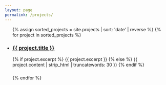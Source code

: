 ```yaml
---
layout: page
permalink: /projects/
---
```


<ul>
  {% assign sorted_projects = site.projects | sort: 'date' | reverse %}
  {% for project in sorted_projects %}
    <li style="margin-bottom: 1.5rem;">
      <h3><a href="{{ project.url }}">{{ project.title }}</a></h3>
      <p>
        {% if project.excerpt %}
          {{ project.excerpt }}
        {% else %}
          {{ project.content | strip_html | truncatewords: 30 }}
        {% endif %}
      </p>
    </li>
  {% endfor %}
</ul>
